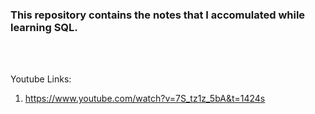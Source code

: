 <h3>This repository contains the notes that I accomulated while learning SQL.</h3>

<br>
</br>

Youtube Links:
1. https://www.youtube.com/watch?v=7S_tz1z_5bA&t=1424s
